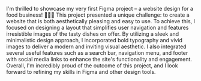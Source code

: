 I'm thrilled to showcase my very first Figma project – a website design for a food business! 🍔🍟🍕
This project presented a unique challenge: to create a website that is both aesthetically pleasing and easy to use. To achieve this, I focused on designing a layout that simplifies user navigation and features irresistible images of the tasty dishes on offer.
By utilizing a sleek and minimalistic design approach, I incorporated bold typography and vivid images to deliver a modern and inviting visual aesthetic. I also integrated several useful features such as a search bar, navigation menu, and footer with social media links to enhance the site's functionality and engagement.
Overall, I'm incredibly proud of the outcome of this project, and I look forward to refining my skills in Figma and other design tools.
